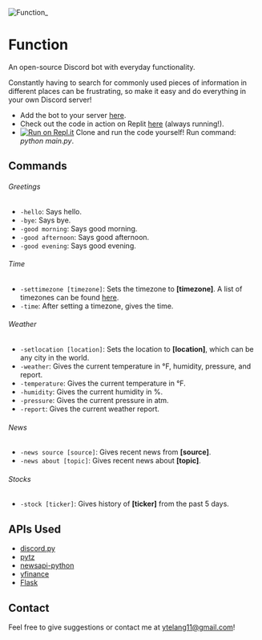 ![Function_](https://user-images.githubusercontent.com/87334808/131955642-16f62d1b-2dfc-4cdb-9b89-278679c91616.png)
# Function
An open-source Discord bot with everyday functionality.

Constantly having to search for commonly used pieces of information in different places can be frustrating, so make it easy and do everything in your own Discord server!
- Add the bot to your server [here](https://discord.com/api/oauth2/authorize?client_id=864234598191202335&permissions=259846043712&scope=bot%20applications.commands).
- Check out the code in action on Replit [here](https://replit.com/@YashT11/FunctionDiscordBot#main.py) (always running!). 
- [![Run on Repl.it](https://repl.it/badge/github/YashTelang/Function)](https://repl.it/github/YashTelang/Function) Clone and run the code yourself! Run command: *python main.py*.

## Commands

###### Greetings
- `-hello`: Says hello.
- `-bye`: Says bye.
- `-good morning`: Says good morning.
- `-good afternoon`: Says good afternoon.
- `-good evening`: Says good evening.

###### Time
- `-settimezone [timezone]`: Sets the timezone to **[timezone]**. A list of timezones can be found [here](https://gist.github.com/heyalexej/8bf688fd67d7199be4a1682b3eec7568).
- `-time`: After setting a timezone, gives the time.

###### Weather
- `-setlocation [location]`: Sets the location to **[location]**, which can be any city in the world. 
- `-weather`: Gives the current temperature in °F, humidity, pressure, and report.
- `-temperature`: Gives the current temperature in °F.
- `-humidity`: Gives the current humidity in %.
- `-pressure`: Gives the current pressure in atm.
- `-report`: Gives the current weather report.

###### News
- `-news source [source]`: Gives recent news from **[source]**.
- `-news about [topic]`: Gives recent news about **[topic]**.

###### Stocks
- `-stock [ticker]`: Gives history of **[ticker]** from the past 5 days.

## APIs Used
- [discord.py](https://discordpy.readthedocs.io/en/stable/api.html)
- [pytz](http://pytz.sourceforge.net/)
- [newsapi-python](https://github.com/mattlisiv/newsapi-python)
- [yfinance](https://github.com/ranaroussi/yfinance)
- [Flask](https://palletsprojects.com/p/flask/)

## Contact
Feel free to give suggestions or contact me at ytelang11@gmail.com!
